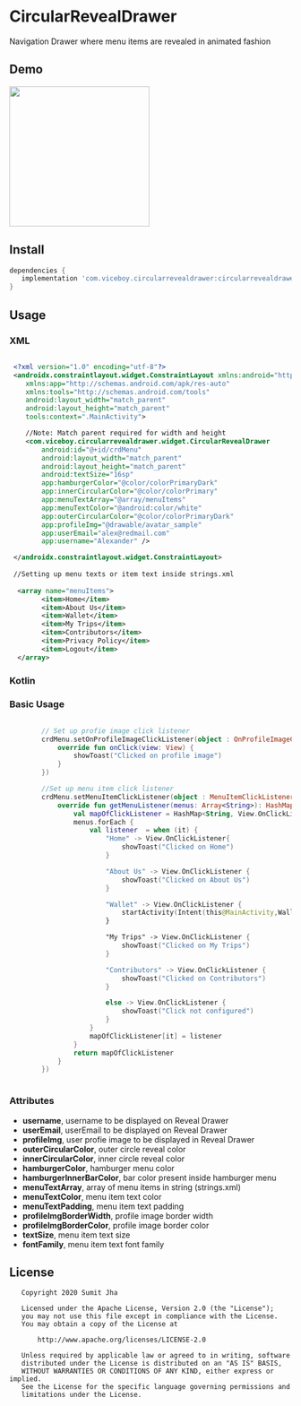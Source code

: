 # CircularRevealDrawer
Navigation Drawer where menu items are  revealed in animated fashion

## Demo
<p float="left">
  <img src="demo/demo_drawer.gif" width="250" />
</p>


## Install
```gradle
dependencies {
   implementation 'com.viceboy.circularrevealdrawer:circularrevealdrawer:1.0.0'
}
```


## Usage

### XML

```xml

 <?xml version="1.0" encoding="utf-8"?>
 <androidx.constraintlayout.widget.ConstraintLayout xmlns:android="http://schemas.android.com/apk/res/android"
    xmlns:app="http://schemas.android.com/apk/res-auto"
    xmlns:tools="http://schemas.android.com/tools"
    android:layout_width="match_parent"
    android:layout_height="match_parent"
    tools:context=".MainActivity">

    //Note: Match parent required for width and height
    <com.viceboy.circularrevealdrawer.widget.CircularRevealDrawer
        android:id="@+id/crdMenu"
        android:layout_width="match_parent"
        android:layout_height="match_parent"
        android:textSize="16sp"
        app:hamburgerColor="@color/colorPrimaryDark"
        app:innerCircularColor="@color/colorPrimary"
        app:menuTextArray="@array/menuItems"
        app:menuTextColor="@android:color/white"
        app:outerCircularColor="@color/colorPrimaryDark"
        app:profileImg="@drawable/avatar_sample"
        app:userEmail="alex@redmail.com"
        app:username="Alexander" />

 </androidx.constraintlayout.widget.ConstraintLayout>
 
 //Setting up menu texts or item text inside strings.xml
 
  <array name="menuItems">
        <item>Home</item>
        <item>About Us</item>
        <item>Wallet</item>
        <item>My Trips</item>
        <item>Contributors</item>
        <item>Privacy Policy</item>
        <item>Logout</item>
  </array>

```


### Kotlin

### Basic Usage
```kotlin

        // Set up profie image click listener 
        crdMenu.setOnProfileImageClickListener(object : OnProfileImageClickListener {
            override fun onClick(view: View) {
                showToast("Clicked on profile image")
            }
        })

        //Set up menu item click listener 
        crdMenu.setMenuItemClickListener(object : MenuItemClickListener {
            override fun getMenuListener(menus: Array<String>): HashMap<String, View.OnClickListener> {
                val mapOfClickListener = HashMap<String, View.OnClickListener>()
                menus.forEach {
                    val listener  = when (it) {
                        "Home" -> View.OnClickListener{
                            showToast("Clicked on Home")
                        }

                        "About Us" -> View.OnClickListener {
                            showToast("Clicked on About Us")
                        }

                        "Wallet" -> View.OnClickListener {
                            startActivity(Intent(this@MainActivity,Wallet::class.java))
                        }

                        "My Trips" -> View.OnClickListener {
                            showToast("Clicked on My Trips")
                        }

                        "Contributors" -> View.OnClickListener {
                            showToast("Clicked on Contributors")
                        }

                        else -> View.OnClickListener {
                            showToast("Click not configured")
                        }
                    }
                    mapOfClickListener[it] = listener
                }
                return mapOfClickListener
            }
        })
		
```

### Attributes

* **username**, username to be displayed on Reveal Drawer
* **userEmail**, userEmail to be displayed on Reveal Drawer
* **profileImg**, user profie image to be displayed in Reveal Drawer
* **outerCircularColor**, outer circle reveal color 
* **innerCircularColor**, inner circle reveal color
* **hamburgerColor**, hamburger menu color
* **hamburgerInnerBarColor**, bar color present inside hamburger menu
* **menuTextArray**, array of menu items in string (strings.xml)
* **menuTextColor**, menu item text color
* **menuTextPadding**, menu item text padding
* **profileImgBorderWidth**, profile image border width
* **profileImgBorderColor**, profile image border color
* **textSize**, menu item text size
* **fontFamily**, menu item text font family


## License

```
   Copyright 2020 Sumit Jha

   Licensed under the Apache License, Version 2.0 (the "License");
   you may not use this file except in compliance with the License.
   You may obtain a copy of the License at

       http://www.apache.org/licenses/LICENSE-2.0

   Unless required by applicable law or agreed to in writing, software
   distributed under the License is distributed on an "AS IS" BASIS,
   WITHOUT WARRANTIES OR CONDITIONS OF ANY KIND, either express or implied.
   See the License for the specific language governing permissions and
   limitations under the License.
```

